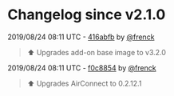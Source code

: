 # Changelog since v2.1.0

2019/08/24 08:11 UTC - [416abfb](https://github.com/hassio-addons/addon-aircast/commit/416abfb2549deb3833b0a4181fc737dad7f6ba89) by [@frenck](https://github.com/frenck)
> :arrow_up: Upgrades add-on base image to v3.2.0 

2019/08/24 08:11 UTC - [f0c8854](https://github.com/hassio-addons/addon-aircast/commit/f0c88544fdce13c2bf25630e480f239bc84e3f83) by [@frenck](https://github.com/frenck)
> :arrow_up: Upgrades AirConnect to 0.2.12.1 

